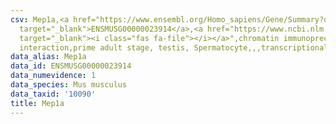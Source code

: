 ```yaml
---
csv: Mep1a,<a href="https://www.ensembl.org/Homo_sapiens/Gene/Summary?db=core;g=ENSMUSG00000023914"
  target="_blank">ENSMUSG00000023914</a>,<a href="https://www.ncbi.nlm.nih.gov/pubmed/25450459"
  target="_blank"><i class="fas fa-file"></i></a>",chromatin immunoprecipitation assay,direct
  interaction,prime adult stage, testis, Spermatocyte,,,transcriptional regulation,
data_alias: Mep1a
data_id: ENSMUSG00000023914
data_numevidence: 1
data_species: Mus musculus
data_taxid: '10090'
title: Mep1a
---
```

